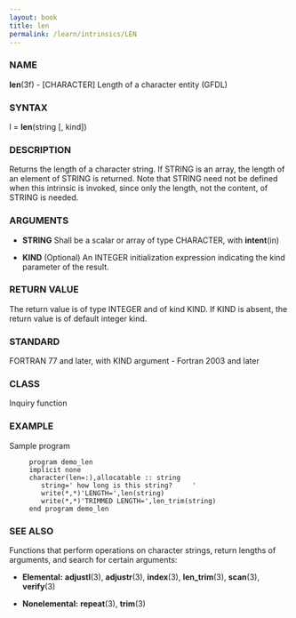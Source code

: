 ```yaml
---
layout: book
title: len
permalink: /learn/intrinsics/LEN
---
```

### NAME

**len**(3f) - \[CHARACTER\] Length of a character entity
(GFDL)

### SYNTAX

l = **len**(string \[, kind\])

### DESCRIPTION

Returns the length of a character string. If STRING is an array, the
length of an element of STRING is returned. Note that STRING need not be
defined when this intrinsic is invoked, since only the length, not the
content, of STRING is needed.

### ARGUMENTS

  - **STRING**
    Shall be a scalar or array of type CHARACTER, with **intent**(in)

  - **KIND**
    (Optional) An INTEGER initialization expression indicating the kind
    parameter of the result.

### RETURN VALUE

The return value is of type INTEGER and of kind KIND. If KIND is absent,
the return value is of default integer kind.

### STANDARD

FORTRAN 77 and later, with KIND argument - Fortran 2003 and later

### CLASS

Inquiry function

### EXAMPLE

Sample program

```
     program demo_len
     implicit none
     character(len=:),allocatable :: string
        string=' how long is this string?     '
        write(*,*)'LENGTH=',len(string)
        write(*,*)'TRIMMED LENGTH=',len_trim(string)
     end program demo_len
```

### SEE ALSO

Functions that perform operations on character strings, return lengths
of arguments, and search for certain arguments:

  - **Elemental:**
    **adjustl**(3), **adjustr**(3), **index**(3), **len\_trim**(3),
    **scan**(3), **verify**(3)

  - **Nonelemental:**
    **repeat**(3), **trim**(3)

